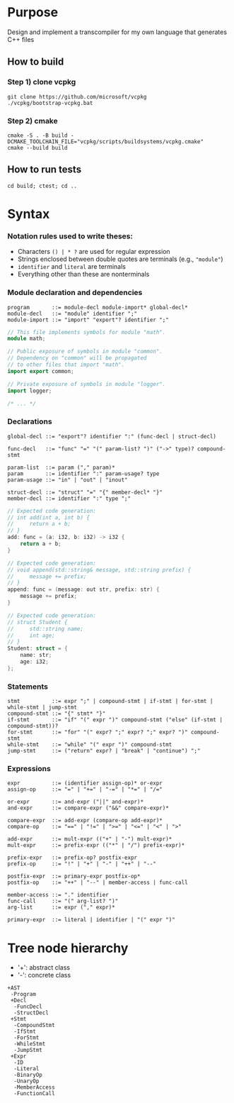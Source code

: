 # Purpose
Design and implement a transcompiler for my own language that generates C++ files

## How to build
### Step 1) clone vcpkg
```
git clone https://github.com/microsoft/vcpkg
./vcpkg/bootstrap-vcpkg.bat
```
### Step 2) cmake
```
cmake -S . -B build -DCMAKE_TOOLCHAIN_FILE="vcpkg/scripts/buildsystems/vcpkg.cmake"
cmake --build build
```

## How to run tests
```
cd build; ctest; cd ..
```

# Syntax
### Notation rules used to write theses:
- Characters ```() | * ?``` are used for regular expression
- Strings enclosed between double quotes are terminals (e.g., ```"module"```)
- ```identifier``` and ```literal``` are terminals
- Everything other than these are nonterminals
### Module declaration and dependencies
```
program       ::= module-decl module-import* global-decl*
module-decl   ::= "module" identifier ";"
module-import ::= "import" "export"? identifier ";"
```
```c++
// This file implements symbols for module "math".
module math;

// Public exposure of symbols in module "common".
// Dependency on "common" will be propagated
// to other files that import "math".
import export common;

// Private exposure of symbols in module "logger".
import logger;

/* ... */
```
### Declarations
```
global-decl ::= "export"? identifier ":" (func-decl | struct-decl)

func-decl   ::= "func" "=" "(" param-list? ")" ("->" type)? compound-stmt

param-list  ::= param ("," param)*
param       ::= identifier ":" param-usage? type
param-usage ::= "in" | "out" | "inout"

struct-decl ::= "struct" "=" "{" member-decl* "}"
member-decl ::= identifier ":" type ";"
```
```c++
// Expected code generation:
// int add(int a, int b) {
//     return a + b;
// }
add: func = (a: i32, b: i32) -> i32 {
    return a + b;
}

// Expected code generation:
// void append(std::string& message, std::string prefix) {
//     message += prefix;
// }
append: func = (message: out str, prefix: str) {
    message += prefix;
}

// Expected code generation:
// struct Student {
//     std::string name;
//     int age;
// }
Student: struct = {
    name: str;
    age: i32;
};
```
### Statements
```
stmt          ::= expr ";" | compound-stmt | if-stmt | for-stmt | while-stmt | jump-stmt
compound-stmt ::= "{" stmt* "}"
if-stmt       ::= "if" "(" expr ")" compound-stmt ("else" (if-stmt | compound-stmt))?
for-stmt      ::= "for" "(" expr? ";" expr? ";" expr? ")" compound-stmt
while-stmt    ::= "while" "(" expr ")" compound-stmt
jump-stmt     ::= ("return" expr? | "break" | "continue") ";"
```
### Expressions
```
expr          ::= (identifier assign-op)* or-expr
assign-op     ::= "=" | "+=" | "-=" | "*=" | "/="

or-expr       ::= and-expr ("||" and-expr)*
and-expr      ::= compare-expr ("&&" compare-expr)*

compare-expr  ::= add-expr (compare-op add-expr)*
compare-op    ::= "==" | "!=" | ">=" | "<=" | "<" | ">"

add-expr      ::= mult-expr (("+" | "-") mult-expr)*
mult-expr     ::= prefix-expr (("*" | "/") prefix-expr)*

prefix-expr   ::= prefix-op? postfix-expr
prefix-op     ::= "!" | "+" | "-" | "++" | "--"

postfix-expr  ::= primary-expr postfix-op*
postfix-op    ::= "++" | "--" | member-access | func-call

member-access ::= "." identifier
func-call     ::= "(" arg-list? ")"
arg-list      ::= expr ("," expr)*

primary-expr  ::= literal | identifier | "(" expr ")"
```

# Tree node hierarchy
- '+': abstract class
- '-': concrete class
```
+AST
 -Program
 +Decl
  -FuncDecl
  -StructDecl
 +Stmt
  -CompoundStmt
  -IfStmt
  -ForStmt
  -WhileStmt
  -JumpStmt
 +Expr
  -ID
  -Literal
  -BinaryOp
  -UnaryOp
  -MemberAccess
  -FunctionCall
```